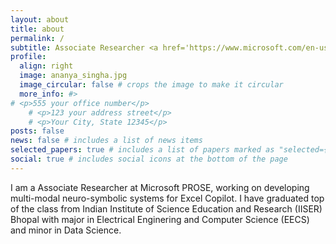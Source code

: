 ```yaml
---
layout: about
title: about
permalink: /
subtitle: Associate Researcher <a href='https://www.microsoft.com/en-us/research/group/prose/'>PROSE Team, Microsoft</a>. ananyasingha2000@gmail.com.
profile:
  align: right
  image: ananya_singha.jpg
  image_circular: false # crops the image to make it circular
  more_info: #>
# <p>555 your office number</p>
    # <p>123 your address street</p>
    # <p>Your City, State 12345</p>
posts: false
news: false # includes a list of news items
selected_papers: true # includes a list of papers marked as "selected={true}"
social: true # includes social icons at the bottom of the page
---
```

I am a Associate Researcher at Microsoft PROSE, working on developing multi-modal neuro-symbolic systems for Excel Copilot. 
I have graduated top of the class from Indian Institute of Science Education and Research (IISER) Bhopal with major in Electrical Enginering and Computer Science (EECS) and minor in Data Science.  

<!-- Put your address / P.O. box / other info right below your picture. You can also disable any of these elements by editing `profile` property of the YAML header of your `_pages/about.md`. Edit `_bibliography/papers.bib` and Jekyll will render your [publications page](/al-folio/publications/) automatically. -->

<!-- Link to your social media connections, too. This theme is set up to use [Font Awesome icons](https://fontawesome.com/) and [Academicons](https://jpswalsh.github.io/academicons/), like the ones below. Add your Facebook, Twitter, LinkedIn, Google Scholar, or just disable all of them. -->
